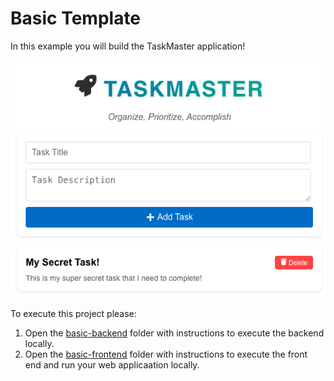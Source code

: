 # Basic Template

In this example you will build the TaskMaster application!

![TaskMaster](./basic-backend/documentation/TaskMaster.png)

To execute this project please:

1. Open the [basic-backend](./basic-backend/README.md) folder with instructions to execute the backend locally.
2. Open the [basic-frontend](./basic-frontend/README.md) folder with instructions to execute the front end and run your web applicaation locally.
